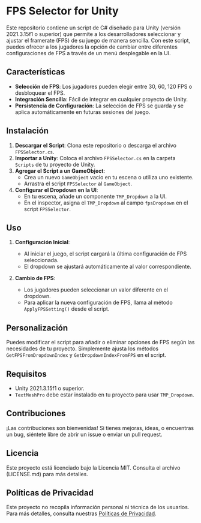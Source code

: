 # FPS Selector for Unity

Este repositorio contiene un script de C# diseñado para Unity (versión 2021.3.15f1 o superior) que permite a los desarrolladores seleccionar y ajustar el framerate (FPS) de su juego de manera sencilla. Con este script, puedes ofrecer a los jugadores la opción de cambiar entre diferentes configuraciones de FPS a través de un menú desplegable en la UI.

## Características
- **Selección de FPS**: Los jugadores pueden elegir entre 30, 60, 120 FPS o desbloquear el FPS.
- **Integración Sencilla**: Fácil de integrar en cualquier proyecto de Unity.
- **Persistencia de Configuración**: La selección de FPS se guarda y se aplica automáticamente en futuras sesiones del juego.

## Instalación

1. **Descargar el Script**: Clona este repositorio o descarga el archivo `FPSSelector.cs`.
2. **Importar a Unity**: Coloca el archivo `FPSSelector.cs` en la carpeta `Scripts` de tu proyecto de Unity.
3. **Agregar el Script a un GameObject**:
   - Crea un nuevo `GameObject` vacío en tu escena o utiliza uno existente.
   - Arrastra el script `FPSSelector` al `GameObject`.
4. **Configurar el Dropdown en la UI**:
   - En tu escena, añade un componente `TMP_Dropdown` a la UI.
   - En el inspector, asigna el `TMP_Dropdown` al campo `fpsDropdown` en el script `FPSSelector`.

## Uso

1. **Configuración Inicial**:
   - Al iniciar el juego, el script cargará la última configuración de FPS seleccionada.
   - El dropdown se ajustará automáticamente al valor correspondiente.

2. **Cambio de FPS**:
   - Los jugadores pueden seleccionar un valor diferente en el dropdown.
   - Para aplicar la nueva configuración de FPS, llama al método `ApplyFPSSetting()` desde el script.

## Personalización

Puedes modificar el script para añadir o eliminar opciones de FPS según las necesidades de tu proyecto. Simplemente ajusta los métodos `GetFPSFromDropdownIndex` y `GetDropdownIndexFromFPS` en el script.

## Requisitos

- Unity 2021.3.15f1 o superior.
- `TextMeshPro` debe estar instalado en tu proyecto para usar `TMP_Dropdown`.

## Contribuciones

¡Las contribuciones son bienvenidas! Si tienes mejoras, ideas, o encuentras un bug, siéntete libre de abrir un issue o enviar un pull request.

## Licencia

Este proyecto está licenciado bajo la Licencia MIT. Consulta el archivo (LICENSE.md) para más detalles.

## Políticas de Privacidad

Este proyecto no recopila información personal ni técnica de los usuarios. Para más detalles, consulta nuestras [Políticas de Privacidad](POLICY.md).
